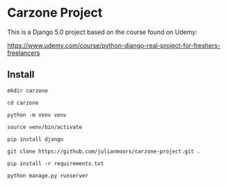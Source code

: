 # Carzone Project

This is a Django 5.0 project based on the course found on Udemy:

https://www.udemy.com/course/python-django-real-project-for-freshers-freelancers

## Install

```
mkdir carzone

cd carzone

python -m venv venv

source venv/bin/activate

pip install django

git clone https://github.com/julianmoors/carzone-project.git .

pip install -r requirements.txt

python manage.py runserver
```